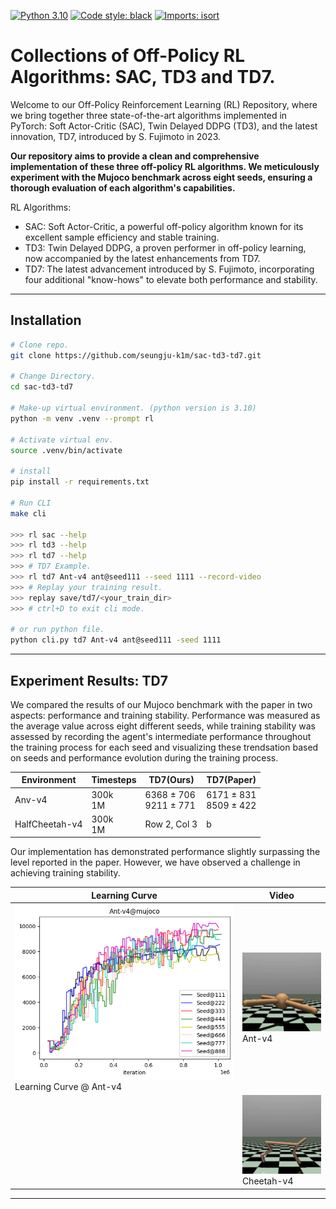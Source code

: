 [![Python 3.10](https://img.shields.io/badge/python-3.10-blue.svg)](https://www.python.org/downloads/release/python-380/)
[![Code style: black](https://img.shields.io/badge/code%20style-black-000000.svg)](https://github.com/psf/black)
[![Imports: isort](https://img.shields.io/badge/imports-isort-white)](https://pycqa.github.io/isort/)

# Collections of Off-Policy RL Algorithms: SAC, TD3 and TD7.

Welcome to our Off-Policy Reinforcement Learning (RL) Repository, where we bring together three state-of-the-art algorithms implemented in PyTorch: Soft Actor-Critic (SAC), Twin Delayed DDPG (TD3), and the latest innovation, TD7, introduced by S. Fujimoto in 2023.

**Our repository aims to provide a clean and comprehensive implementation of these three off-policy RL algorithms. We meticulously experiment with the Mujoco benchmark across eight seeds, ensuring a thorough evaluation of each algorithm's capabilities.**

RL Algorithms:

- SAC: Soft Actor-Critic, a powerful off-policy algorithm known for its excellent sample efficiency and stable training.
- TD3: Twin Delayed DDPG, a proven performer in off-policy learning, now accompanied by the latest enhancements from TD7.
- TD7: The latest advancement introduced by S. Fujimoto, incorporating four additional "know-hows" to elevate both performance and stability.

______________________________________________________________________

## Installation

```bash
# Clone repo.
git clone https://github.com/seungju-k1m/sac-td3-td7.git

# Change Directory.
cd sac-td3-td7

# Make-up virtual environment. (python version is 3.10)
python -m venv .venv --prompt rl

# Activate virtual env.
source .venv/bin/activate

# install
pip install -r requirements.txt

# Run CLI
make cli

>>> rl sac --help
>>> rl td3 --help
>>> rl td7 --help
>>> # TD7 Example.
>>> rl td7 Ant-v4 ant@seed111 --seed 1111 --record-video
>>> # Replay your training result.
>>> replay save/td7/<your_train_dir>
>>> # ctrl+D to exit cli mode.

# or run python file.
python cli.py td7 Ant-v4 ant@seed111 -seed 1111
```

______________________________________________________________________

## Experiment Results: TD7

We compared the results of our Mujoco benchmark with the paper in two aspects: performance and training stability. Performance was measured as the average value across eight different seeds, while training stability was assessed by recording the agent's intermediate performance throughout the training process for each seed and visualizing these trendsation based on seeds and performance evolution during the training process.

| Environment    | Timesteps    | TD7(Ours)                  | TD7(Paper)                 |
| -------------- | ------------ | -------------------------- | -------------------------- |
| Anv-v4         | 300k <br> 1M | 6368 ± 706 <br> 9211 ± 771 | 6171 ± 831 <br> 8509 ± 422 |
| HalfCheetah-v4 | 300k <br> 1M | Row 2, Col 3               | b                          |

Our implementation has demonstrated performance slightly surpassing the level reported in the paper. However, we have observed a challenge in achieving training stability.

| Learning Curve                                       | Video                                         |
| ---------------------------------------------------- | --------------------------------------------- |
| ![image](./data/td7_ant.png) Learning Curve @ Ant-v4 | ![td7_gif](data/td7_ant.gif)Ant-v4            |
|                                                      | ![td7_ch_gif](data/td7_cheetah.gif)Cheetah-v4 |

______________________________________________________________________
